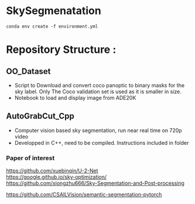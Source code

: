 # SkySegmenatation

```
conda env create -f environment.yml
```

# Repository Structure :
## OO_Dataset
- Script to Download and convert coco panoptic to binary masks for the sky label. Only The Coco validation set is used as it is smaller in size.
- Notebook to load and display image from ADE20K


  
## AutoGrabCut_Cpp
- Computer vision based sky segmentation, run near real time on 720p video  
- Developped in C++, need to be compiled. Instructions included in folder    


### Paper of interest
https://github.com/xuebinqin/U-2-Net  
https://google.github.io/sky-optimization/  
https://github.com/xiongzhu666/Sky-Segmentation-and-Post-processing  

https://github.com/CSAILVision/semantic-segmentation-pytorch  
